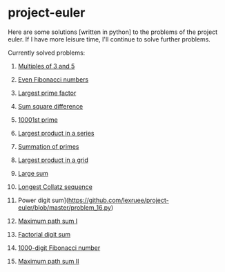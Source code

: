 project-euler
=============

Here are some solutions [written in python] to the problems of the project euler. If I have more leisure time, I'll continue to solve further problems.

Currently solved problems:

1. [Multiples of 3 and 5](https://github.com/lexruee/project-euler/blob/master/problem_1.py)
2. [Even Fibonacci numbers](https://github.com/lexruee/project-euler/blob/master/problem_2.py)
3. [Largest prime factor](https://github.com/lexruee/project-euler/blob/master/problem_3.py)

5. [Sum square difference](https://github.com/lexruee/project-euler/blob/master/problem_5.py)

7. [10001st prime](https://github.com/lexruee/project-euler/blob/master/problem_7.py)
8. [Largest product in a series](https://github.com/lexruee/project-euler/blob/master/problem_8.py)

10. [Summation of primes](https://github.com/lexruee/project-euler/blob/master/problem_10.py)
11. [Largest product in a grid](https://github.com/lexruee/project-euler/blob/master/problem_11.py)

13. [Large sum](https://github.com/lexruee/project-euler/blob/master/problem_13.py)
14. [Longest Collatz sequence](https://github.com/lexruee/project-euler/blob/master/problem_14.py)

16. Power digit sum](https://github.com/lexruee/project-euler/blob/master/problem_16.py)

18. [Maximum path sum I](https://github.com/lexruee/project-euler/blob/master/problem_18.py)

20. [Factorial digit sum](https://github.com/lexruee/project-euler/blob/master/problem_20.py)

25. [1000-digit Fibonacci number](https://github.com/lexruee/project-euler/blob/master/problem_25.py)

67. [Maximum path sum II](https://github.com/lexruee/project-euler/blob/master/problem_67.py)
